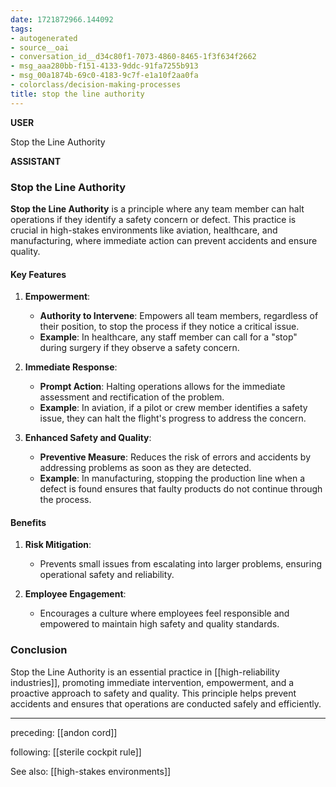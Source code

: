 ```yaml
---
date: 1721872966.144092
tags:
- autogenerated
- source__oai
- conversation_id__d34c80f1-7073-4860-8465-1f3f634f2662
- msg_aaa280bb-f151-4133-9ddc-91fa7255b913
- msg_00a1874b-69c0-4183-9c7f-e1a10f2aa0fa
- colorclass/decision-making-processes
title: stop the line authority
---
```


**USER**

Stop the Line Authority


**ASSISTANT**

### Stop the Line Authority

**Stop the Line Authority** is a principle where any team member can halt operations if they identify a safety concern or defect. This practice is crucial in high-stakes environments like aviation, healthcare, and manufacturing, where immediate action can prevent accidents and ensure quality.

#### Key Features

1. **Empowerment**:
   - **Authority to Intervene**: Empowers all team members, regardless of their position, to stop the process if they notice a critical issue.
   - **Example**: In healthcare, any staff member can call for a "stop" during surgery if they observe a safety concern.

2. **Immediate Response**:
   - **Prompt Action**: Halting operations allows for the immediate assessment and rectification of the problem.
   - **Example**: In aviation, if a pilot or crew member identifies a safety issue, they can halt the flight's progress to address the concern.

3. **Enhanced Safety and Quality**:
   - **Preventive Measure**: Reduces the risk of errors and accidents by addressing problems as soon as they are detected.
   - **Example**: In manufacturing, stopping the production line when a defect is found ensures that faulty products do not continue through the process.

#### Benefits

1. **Risk Mitigation**:
   - Prevents small issues from escalating into larger problems, ensuring operational safety and reliability.
  
2. **Employee Engagement**:
   - Encourages a culture where employees feel responsible and empowered to maintain high safety and quality standards.

### Conclusion

Stop the Line Authority is an essential practice in [[high-reliability industries]], promoting immediate intervention, empowerment, and a proactive approach to safety and quality. This principle helps prevent accidents and ensures that operations are conducted safely and efficiently.


---

preceding: [[andon cord]]  


following: [[sterile cockpit rule]]

See also: [[high-stakes environments]]